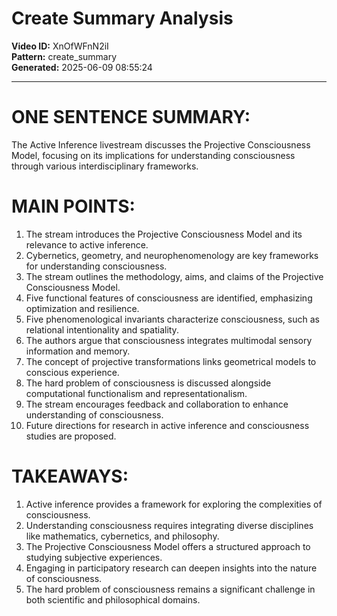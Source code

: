 # Create Summary Analysis

**Video ID:** XnOfWFnN2iI  
**Pattern:** create_summary  
**Generated:** 2025-06-09 08:55:24  

---

# ONE SENTENCE SUMMARY:
The Active Inference livestream discusses the Projective Consciousness Model, focusing on its implications for understanding consciousness through various interdisciplinary frameworks.

# MAIN POINTS:
1. The stream introduces the Projective Consciousness Model and its relevance to active inference.
2. Cybernetics, geometry, and neurophenomenology are key frameworks for understanding consciousness.
3. The stream outlines the methodology, aims, and claims of the Projective Consciousness Model.
4. Five functional features of consciousness are identified, emphasizing optimization and resilience.
5. Five phenomenological invariants characterize consciousness, such as relational intentionality and spatiality.
6. The authors argue that consciousness integrates multimodal sensory information and memory.
7. The concept of projective transformations links geometrical models to conscious experience.
8. The hard problem of consciousness is discussed alongside computational functionalism and representationalism.
9. The stream encourages feedback and collaboration to enhance understanding of consciousness.
10. Future directions for research in active inference and consciousness studies are proposed.

# TAKEAWAYS:
1. Active inference provides a framework for exploring the complexities of consciousness.
2. Understanding consciousness requires integrating diverse disciplines like mathematics, cybernetics, and philosophy.
3. The Projective Consciousness Model offers a structured approach to studying subjective experiences.
4. Engaging in participatory research can deepen insights into the nature of consciousness.
5. The hard problem of consciousness remains a significant challenge in both scientific and philosophical domains.